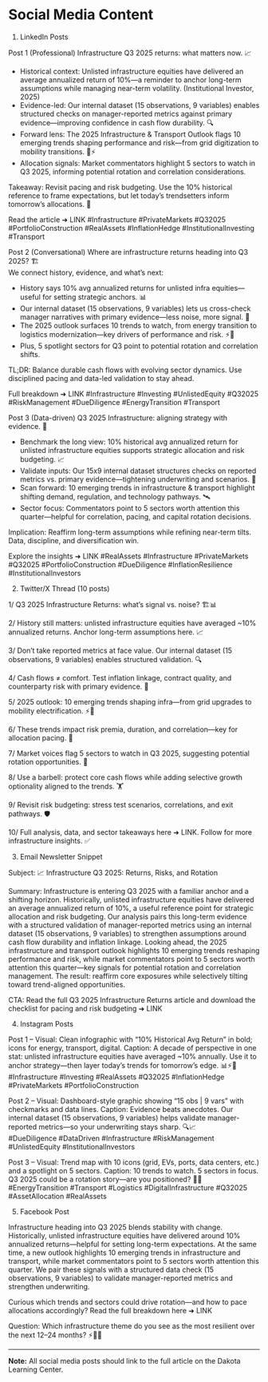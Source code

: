# Social Media Content

1) LinkedIn Posts

Post 1 (Professional)
Infrastructure Q3 2025 returns: what matters now. 📈
- Historical context: Unlisted infrastructure equities have delivered an average annualized return of 10%—a reminder to anchor long-term assumptions while managing near-term volatility. (Institutional Investor, 2025)  
- Evidence-led: Our internal dataset (15 observations, 9 variables) enables structured checks on manager-reported metrics against primary evidence—improving confidence in cash flow durability. 🔍  
- Forward lens: The 2025 Infrastructure & Transport Outlook flags 10 emerging trends shaping performance and risk—from grid digitization to mobility transitions. 🚆⚡  
- Allocation signals: Market commentators highlight 5 sectors to watch in Q3 2025, informing potential rotation and correlation considerations.

Takeaway: Revisit pacing and risk budgeting. Use the 10% historical reference to frame expectations, but let today’s trendsetters inform tomorrow’s allocations. 🧭

Read the article ➜ LINK
#Infrastructure #PrivateMarkets #Q32025 #PortfolioConstruction #RealAssets #InflationHedge #InstitutionalInvesting #Transport

Post 2 (Conversational)
Where are infrastructure returns heading into Q3 2025? 🏗️  
We connect history, evidence, and what’s next:
- History says 10% avg annualized returns for unlisted infra equities—useful for setting strategic anchors. 📊  
- Our internal dataset (15 observations, 9 variables) lets us cross-check manager narratives with primary evidence—less noise, more signal. 🔎  
- The 2025 outlook surfaces 10 trends to watch, from energy transition to logistics modernization—key drivers of performance and risk. ⚡🚛  
- Plus, 5 spotlight sectors for Q3 point to potential rotation and correlation shifts.

TL;DR: Balance durable cash flows with evolving sector dynamics. Use disciplined pacing and data-led validation to stay ahead.

Full breakdown ➜ LINK
#Infrastructure #Investing #UnlistedEquity #Q32025 #RiskManagement #DueDiligence #EnergyTransition #Transport

Post 3 (Data-driven)
Q3 2025 Infrastructure: aligning strategy with evidence. 📐  
- Benchmark the long view: 10% historical avg annualized return for unlisted infrastructure equities supports strategic allocation and risk budgeting. 📈  
- Validate inputs: Our 15x9 internal dataset structures checks on reported metrics vs. primary evidence—tightening underwriting and scenarios. 🧪  
- Scan forward: 10 emerging trends in infrastructure & transport highlight shifting demand, regulation, and technology pathways. 🛰️  
- Sector focus: Commentators point to 5 sectors worth attention this quarter—helpful for correlation, pacing, and capital rotation decisions.

Implication: Reaffirm long-term assumptions while refining near-term tilts. Data, discipline, and diversification win.

Explore the insights ➜ LINK
#RealAssets #Infrastructure #PrivateMarkets #Q32025 #PortfolioConstruction #DueDiligence #InflationResilience #InstitutionalInvestors


2) Twitter/X Thread (10 posts)

1/ Q3 2025 Infrastructure Returns: what’s signal vs. noise? 🏗️📊

2/ History still matters: unlisted infrastructure equities have averaged ~10% annualized returns. Anchor long-term assumptions here. 📈

3/ Don’t take reported metrics at face value. Our internal dataset (15 observations, 9 variables) enables structured validation. 🔍

4/ Cash flows ≠ comfort. Test inflation linkage, contract quality, and counterparty risk with primary evidence. 🧪

5/ 2025 outlook: 10 emerging trends shaping infra—from grid upgrades to mobility electrification. ⚡🚆

6/ These trends impact risk premia, duration, and correlation—key for allocation pacing. 🎯

7/ Market voices flag 5 sectors to watch in Q3 2025, suggesting potential rotation opportunities. 🔄

8/ Use a barbell: protect core cash flows while adding selective growth optionality aligned to the trends. 🏋️

9/ Revisit risk budgeting: stress test scenarios, correlations, and exit pathways. 🛡️

10/ Full analysis, data, and sector takeaways here ➜ LINK. Follow for more infrastructure insights. ✅


3) Email Newsletter Snippet

Subject: 📈 Infrastructure Q3 2025: Returns, Risks, and Rotation

Summary:
Infrastructure is entering Q3 2025 with a familiar anchor and a shifting horizon. Historically, unlisted infrastructure equities have delivered an average annualized return of 10%, a useful reference point for strategic allocation and risk budgeting. Our analysis pairs this long-term evidence with a structured validation of manager-reported metrics using an internal dataset (15 observations, 9 variables) to strengthen assumptions around cash flow durability and inflation linkage. Looking ahead, the 2025 infrastructure and transport outlook highlights 10 emerging trends reshaping performance and risk, while market commentators point to 5 sectors worth attention this quarter—key signals for potential rotation and correlation management. The result: reaffirm core exposures while selectively tilting toward trend-aligned opportunities.

CTA: Read the full Q3 2025 Infrastructure Returns article and download the checklist for pacing and risk budgeting ➜ LINK


4) Instagram Posts

Post 1 – Visual: Clean infographic with “10% Historical Avg Return” in bold; icons for energy, transport, digital.
Caption: A decade of perspective in one stat: unlisted infrastructure equities have averaged ~10% annually. Use it to anchor strategy—then layer today’s trends for tomorrow’s edge. 📊⚡🚆  
#Infrastructure #Investing #RealAssets #Q32025 #InflationHedge #PrivateMarkets #PortfolioConstruction

Post 2 – Visual: Dashboard-style graphic showing “15 obs | 9 vars” with checkmarks and data lines.
Caption: Evidence beats anecdotes. Our internal dataset (15 observations, 9 variables) helps validate manager-reported metrics—so your underwriting stays sharp. 🔍📈  
#DueDiligence #DataDriven #Infrastructure #RiskManagement #UnlistedEquity #InstitutionalInvestors

Post 3 – Visual: Trend map with 10 icons (grid, EVs, ports, data centers, etc.) and a spotlight on 5 sectors.
Caption: 10 trends to watch. 5 sectors in focus. Q3 2025 could be a rotation story—are you positioned? 🧭🔄  
#EnergyTransition #Transport #Logistics #DigitalInfrastructure #Q32025 #AssetAllocation #RealAssets


5) Facebook Post

Infrastructure heading into Q3 2025 blends stability with change. Historically, unlisted infrastructure equities have delivered around 10% annualized returns—helpful for setting long-term expectations. At the same time, a new outlook highlights 10 emerging trends in infrastructure and transport, while market commentators point to 5 sectors worth attention this quarter. We pair these signals with a structured data check (15 observations, 9 variables) to validate manager-reported metrics and strengthen underwriting.

Curious which trends and sectors could drive rotation—and how to pace allocations accordingly? Read the full breakdown here ➜ LINK

Question: Which infrastructure theme do you see as the most resilient over the next 12–24 months? ⚡🚆📡

---

**Note:** All social media posts should link to the full article on the Dakota Learning Center.
